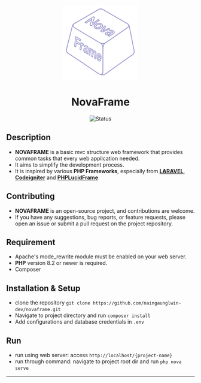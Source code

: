 <div align="center">

<img src="https://raw.githubusercontent.com/naingaunglwin-dev/novaframe/master/public/logo.png" alt="NovaFrame Logo" width="200" />

# NovaFrame

![Status](https://img.shields.io/badge/version-beta-green)

</div>

## Description
- **NOVAFRAME** is a basic mvc structure web framework that provides common tasks that every web application needed.
- It aims to simplify the development process.
- It is inspired by various **PHP Frameworks**, especially from **[LARAVEL](https://laravel.com)**, **[Codeigniter](https://codeigniter.com)** and **[PHPLucidFrame](https://www.phplucidframe.com)**

## Contributing
- **NOVAFRAME** is an open-source project, and contributions are welcome.
- If you have any suggestions, bug reports, or feature requests, please open an issue or submit a pull request on the project repository.

## Requirement
- Apache's mode_rewrite module must be enabled on your web server.
- **PHP** version 8.2 or newer is required.
- Composer

## Installation & Setup
- clone the repository `git clone https://github.com/naingaunglwin-dev/novaframe.git`
- Navigate to project directory and run `composer install`
- Add configurations and database credentials in `.env`

## Run
- run using web server: access `http://localhost/{project-name}`
- run through command: navigate to project root dir and run `php nova serve`

---

